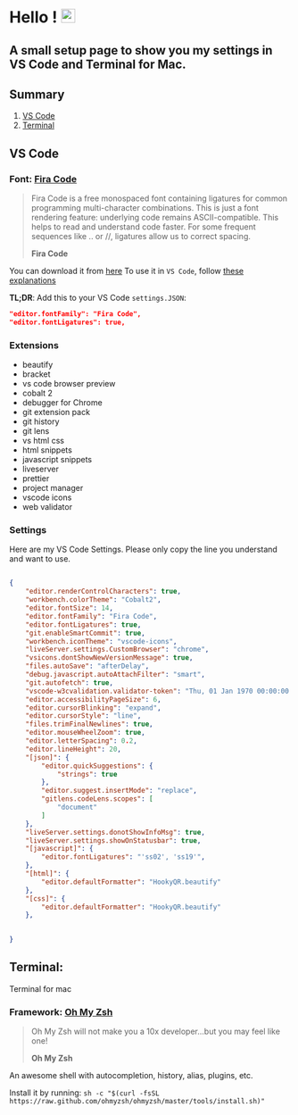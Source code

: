 # Hello ! <img src="https://media.giphy.com/media/hvRJCLFzcasrR4ia7z/giphy.gif" width="25px">

## A small setup page to show you my settings in VS Code and Terminal for Mac.

## Summary

1. [VS Code](#VS-Code)
2. [Terminal](#Terminal)

## VS Code

### Font: [Fira Code](https://github.com/tonsky/FiraCode)

> Fira Code is a free monospaced font containing ligatures for common programming multi-character combinations. This is just a font rendering feature: underlying code remains ASCII-compatible. This helps to read and understand code faster. For some frequent sequences like .. or //, ligatures allow us to correct spacing.
>
> **Fira Code**

You can download it from [here](https://github.com/tonsky/FiraCode/wiki/Installing)
To use it in `VS Code`, follow [these explanations](https://github.com/tonsky/FiraCode/wiki/VS-Code-Instructions)

**TL;DR**:
Add this to your VS Code `settings.JSON`:

```JSON
"editor.fontFamily": "Fira Code",
"editor.fontLigatures": true,
```
### Extensions

- beautify
- bracket
- vs code browser preview
- cobalt 2
- debugger for Chrome
- git extension pack
- git history
- git lens
- vs html css
- html snippets
- javascript snippets
- liveserver
- prettier
- project manager
- vscode icons
- web validator

### Settings

Here are my VS Code Settings.
Please only copy the line you understand and want to use.

```JSON

{
    "editor.renderControlCharacters": true,
    "workbench.colorTheme": "Cobalt2",
    "editor.fontSize": 14,
    "editor.fontFamily": "Fira Code",
    "editor.fontLigatures": true,
    "git.enableSmartCommit": true,
    "workbench.iconTheme": "vscode-icons",
    "liveServer.settings.CustomBrowser": "chrome",
    "vsicons.dontShowNewVersionMessage": true,
    "files.autoSave": "afterDelay",
    "debug.javascript.autoAttachFilter": "smart",
    "git.autofetch": true,
    "vscode-w3cvalidation.validator-token": "Thu, 01 Jan 1970 00:00:00 GMT",
    "editor.accessibilityPageSize": 6,
    "editor.cursorBlinking": "expand",
    "editor.cursorStyle": "line",
    "files.trimFinalNewlines": true,
    "editor.mouseWheelZoom": true,
    "editor.letterSpacing": 0.2,
    "editor.lineHeight": 20,
    "[json]": {
        "editor.quickSuggestions": {
            "strings": true
        },
        "editor.suggest.insertMode": "replace",
        "gitlens.codeLens.scopes": [
            "document"
        ]
    },
    "liveServer.settings.donotShowInfoMsg": true,
    "liveServer.settings.showOnStatusbar": true,
    "[javascript]": {  
        "editor.fontLigatures": "'ss02', 'ss19'",
    },
    "[html]": {
        "editor.defaultFormatter": "HookyQR.beautify"
    },
    "[css]": {
        "editor.defaultFormatter": "HookyQR.beautify"
    },
    

}
```

## Terminal:

Terminal for mac


### Framework: [Oh My Zsh](https://ohmyz.sh)

> Oh My Zsh will not make you a 10x developer...but you may feel like one!
>
> **Oh My Zsh**

An awesome shell with autocompletion, history, alias, plugins, etc.

Install it by running: `sh -c "$(curl -fsSL https://raw.github.com/ohmyzsh/ohmyzsh/master/tools/install.sh)"`
